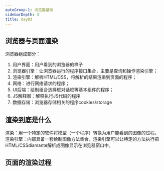 ```yaml
---
autoGroup-1: 浏览器基础
sidebarDepth: 3
title: day03
---
```


## 浏览器与页面渲染
浏览器组成部分：
1. 用户界面：用户看到的浏览器的样子
2. 浏览器引擎：让浏览器运行的程序接口集合，主要是查询和操作渲染引擎；
3. 渲染引擎：解析HTML/CSS，将解析的结果渲染到页面的程序；
4. 网络：进行网络请求的程序；
5. UI后端：绘制组合选择框对话框等基本组件的程序；
6. JS解释器：解释执行JS代码的程序
7. 数据存储：浏览器存储相关的程序cookies/storage


## 渲染到底是什么
渲染：用一个特定的软件将模型（一个程序）转换为用户能看到的图像的过程。   
渲染引擎：内部具备一套绘制图像方法集合，渲染引擎可以让特定的方法执行把HTML/CSSdiamante解析成图像显示在浏览器窗口中。

## 页面的渲染过程


